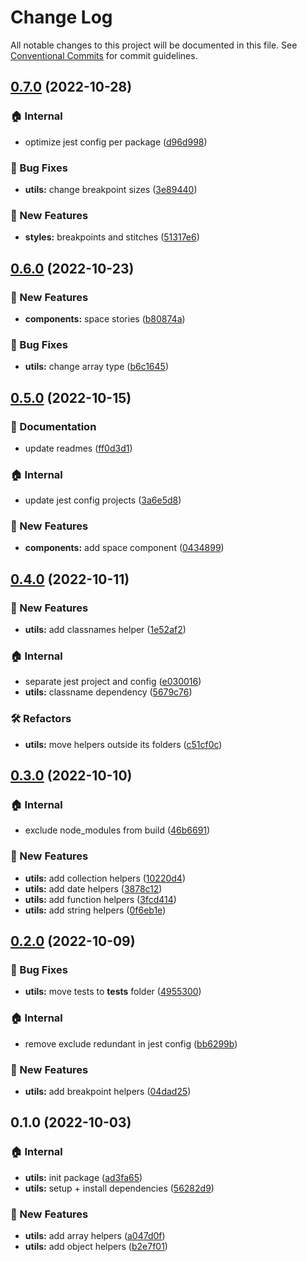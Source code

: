# Change Log

All notable changes to this project will be documented in this file.
See [Conventional Commits](https://conventionalcommits.org) for commit guidelines.

## [0.7.0](https://github.com/joel3112/react-jopau/compare/v0.6.0...v0.7.0) (2022-10-28)

### 🏠 Internal

- optimize jest config per package ([d96d998](https://github.com/joel3112/react-jopau/commit/d96d998329f207ba8d71d7767fe4215f8b2b2854))

### 🐛 Bug Fixes

- **utils:** change breakpoint sizes ([3e89440](https://github.com/joel3112/react-jopau/commit/3e89440c5b616f024e0484dcae2dc30b2c1555d6))

### 🚀 New Features

- **styles:** breakpoints and stitches ([51317e6](https://github.com/joel3112/react-jopau/commit/51317e6c796d481b1568b6e1cda2a9296294ccb9))

## [0.6.0](https://github.com/joel3112/react-jopau/compare/v0.5.0...v0.6.0) (2022-10-23)

### 🚀 New Features

- **components:** space stories ([b80874a](https://github.com/joel3112/react-jopau/commit/b80874ad095b9699db407f090dec7b4d8584632a))

### 🐛 Bug Fixes

- **utils:** change array type ([b6c1645](https://github.com/joel3112/react-jopau/commit/b6c16457c4e53a351b2504985aed3823e9f44df8))

## [0.5.0](https://github.com/joel3112/react-jopau/compare/v0.4.0...v0.5.0) (2022-10-15)

### 📝 Documentation

- update readmes ([ff0d3d1](https://github.com/joel3112/react-jopau/commit/ff0d3d1acb97ce787be1018738131fd287c54558))

### 🏠 Internal

- update jest config projects ([3a6e5d8](https://github.com/joel3112/react-jopau/commit/3a6e5d8c188d0cbb05d750e878191c7390ac4a09))

### 🚀 New Features

- **components:** add space component ([0434899](https://github.com/joel3112/react-jopau/commit/04348996b198499abb7a15b754fa04f80e3d3ab0))

## [0.4.0](https://github.com/joel3112/react-jopau/compare/v0.3.0...v0.4.0) (2022-10-11)

### 🚀 New Features

- **utils:** add classnames helper ([1e52af2](https://github.com/joel3112/react-jopau/commit/1e52af27709b25d2e78a64bbc50644e52a0412d2))

### 🏠 Internal

- separate jest project and config ([e030016](https://github.com/joel3112/react-jopau/commit/e030016847d967a1dae8ed84d4114a83ac845dab))
- **utils:** classname dependency ([5679c76](https://github.com/joel3112/react-jopau/commit/5679c7629435aa953a48deb2216ee13143ce7ba2))

### 🛠 Refactors

- **utils:** move helpers outside its folders ([c51cf0c](https://github.com/joel3112/react-jopau/commit/c51cf0caec5f8972502f636d961774c1039f9894))

## [0.3.0](https://github.com/joel3112/react-jopau/compare/v0.2.0...v0.3.0) (2022-10-10)

### 🏠 Internal

- exclude node_modules from build ([46b6691](https://github.com/joel3112/react-jopau/commit/46b669187e1f4fe0d31d4cc31278e95003ebc0f0))

### 🚀 New Features

- **utils:** add collection helpers ([10220d4](https://github.com/joel3112/react-jopau/commit/10220d4dd96b0d28a8997ef697b33e27cbbae7cb))
- **utils:** add date helpers ([3878c12](https://github.com/joel3112/react-jopau/commit/3878c121a3c13b438b7d7c19b3445aba4e13b163))
- **utils:** add function helpers ([3fcd414](https://github.com/joel3112/react-jopau/commit/3fcd4147643f85252d00102c9e90f5b107383db0))
- **utils:** add string helpers ([0f6eb1e](https://github.com/joel3112/react-jopau/commit/0f6eb1ed4749c2dfca9555953f02e2768b0d2521))

## [0.2.0](https://github.com/joel3112/react-jopau/compare/v0.1.0...v0.2.0) (2022-10-09)

### 🐛 Bug Fixes

- **utils:** move tests to **tests** folder ([4955300](https://github.com/joel3112/react-jopau/commit/49553009c5c71d26b6f25142ffb69c70eb8cfa04))

### 🏠 Internal

- remove exclude redundant in jest config ([bb6299b](https://github.com/joel3112/react-jopau/commit/bb6299b3f952d1dc0dc67411c8a921b8dde4736b))

### 🚀 New Features

- **utils:** add breakpoint helpers ([04dad25](https://github.com/joel3112/react-jopau/commit/04dad25b808e68f42ac1d12b17d81e7c7260ee06))

## 0.1.0 (2022-10-03)

### 🏠 Internal

- **utils:** init package ([ad3fa65](https://github.com/joel3112/react-jopau/commit/ad3fa6584209ef27bbef16ebbd90a7a48e0911a6))
- **utils:** setup + install dependencies ([56282d9](https://github.com/joel3112/react-jopau/commit/56282d957b6b2add4223d137f7b995a252a4a126))

### 🚀 New Features

- **utils:** add array helpers ([a047d0f](https://github.com/joel3112/react-jopau/commit/a047d0fd0728a8c2490fb5b34051222291646eb1))
- **utils:** add object helpers ([b2e7f01](https://github.com/joel3112/react-jopau/commit/b2e7f01c12e727a613d27e48437b8bb2400ea72a))
